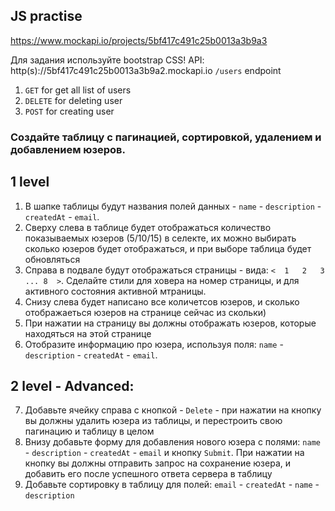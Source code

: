 ## JS practise
https://www.mockapi.io/projects/5bf417c491c25b0013a3b9a3

Для задания используйте bootstrap CSS!
API: http(s)://5bf417c491c25b0013a3b9a2.mockapi.io
`/users` endpoint

1. `GET` for get all list of users
2. `DELETE` for deleting user
3. `POST` for creating user


### Создайте таблицу с пагинацией, сортировкой, удалением и добавлением юзеров.

## 1 level

1. В шапке таблицы будут названия полей данных - `name` - `description` - `createdAt` - `email`.
2. Сверху слева в таблице будет отображаться количество показываемых юзеров (5/10/15) в селекте, 
их можно выбирать сколько юзеров будет отображаться, и при выборе таблица будет обновляться
3. Справа в подвале будут отображаться страницы - вида: `<  1   2   3  ... 8  >`. Сделайте стили для ховера на номер страницы, и для активного состояния активной мтраницы.
4. Снизу слева будет написано все количетсов юзеров, и сколько отображаеться юзеров на странице сейчас из скольки)
5. При нажатии на страницу вы должны отображать юзеров, которые находяться на этой странице
6. Отобразите информацию про юзера, используя поля: `name` - `description` - `createdAt` - `email`.

## 2 level - Advanced:

7. Добавьте ячейку справа с кнопкой - `Delete` - при нажатии на кнопку вы должны удалить юзера из таблицы, и перестроить свою пагинацию и таблицу в целом
8. Внизу добавьте форму для добавления нового юзера с полями: `name` - `description` - `createdAt` - `email` и кнопку `Submit`. 
При нажатии на кнопку вы должны отправить запрос на сохранение юзера, и добавить его после успешного ответа сервера в таблицу
9. Добавьте сортировку в таблицу для полей: `email` - `createdAt` - `name` - `description`
